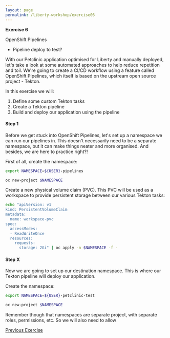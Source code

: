 ```yaml
---
layout: page
permalink: /liberty-workshop/exercise06
---
```

__Exercise 6__

OpenShift Pipelines

- Pipeline deploy to test?

With our Petclinic application optimised for Liberty and manually deployed, let's take a look at some automated approaches to help reduce repetition and toil. We're going to create a CI/CD workflow using a feature called OpenShift Pipelines, which itself is based on the upstream open source project - Tekton.

In this exercise we will:
1. Define some custom Tekton tasks
1. Create a Tekton pipeline
1. Build and deploy our application using the pipeline

#### Step 1
Before we get stuck into OpenShift Pipelines, let's set up a namespace we can run our pipelines in. This doesn't necessarily need to be a separate namespace, but it can make things neater and more organised. And besides, we are here to practice right?!

First of all, create the namespace:
```bash
export NAMESPACE=${USER}-pipelines

oc new-project $NAMESPACE
```

Create a new physical volume claim (PVC). This PVC will be used as a workspace to provide persistent storage between our various Tekton tasks:
```bash
echo "apiVersion: v1
kind: PersistentVolumeClaim
metadata:
  name: workspace-pvc
spec:
  accessModes:
  - ReadWriteOnce
  resources:
    requests:
      storage: 2Gi" | oc apply -n $NAMESPACE -f -
```



#### Step X
Now we are going to set up our destination namespace. This is where our Tekton pipeline will deploy our application.

Create the namespace:
```bash
export NAMESPACE=${USER}-petclinic-test

oc new-project $NAMESPACE
```

Remember though that namespaces are separate project, with separate roles, permissions, etc. So we will also need to allow

[Previous Exercise](exercise05)
